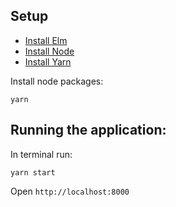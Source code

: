 ## Setup

- [Install Elm](http://elm-lang.org/install)
- [Install Node](https://nodejs.org/en/download/)
- [Install Yarn](https://yarnpkg.com/)

Install node packages:

```
yarn
```

## Running the application:

In terminal run:

```
yarn start
```

Open `http://localhost:8000`
